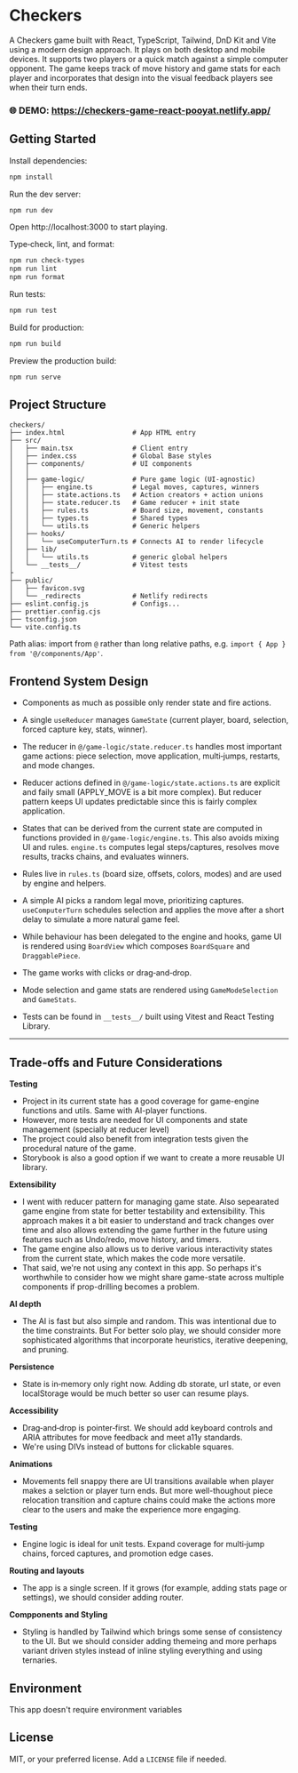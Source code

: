 # Checkers

A Checkers game built with React, TypeScript, Tailwind, DnD Kit and Vite using a modern design
approach. It plays on both desktop and mobile devices. It supports two players or a quick match
against a simple computer opponent. The game keeps track of move history and game stats for each
player and incorporates that design into the visual feedback players see when their turn ends.

### 🌐 DEMO: https://checkers-game-react-pooyat.netlify.app/

## Getting Started

Install dependencies:

```bash
npm install
```

Run the dev server:

```bash
npm run dev
```

Open http://localhost:3000 to start playing.

Type‑check, lint, and format:

```bash
npm run check-types
npm run lint
npm run format
```

Run tests:

```bash
npm run test
```

Build for production:

```bash
npm run build
```

Preview the production build:

```bash
npm run serve
```

## Project Structure

```
checkers/
├── index.html                 # App HTML entry
├── src/
│   ├── main.tsx               # Client entry
│   ├── index.css              # Global Base styles
│   ├── components/            # UI components
│   │
│   ├── game-logic/            # Pure game logic (UI‑agnostic)
│   │   ├── engine.ts          # Legal moves, captures, winners
│   │   ├── state.actions.ts   # Action creators + action unions
│   │   ├── state.reducer.ts   # Game reducer + init state
│   │   ├── rules.ts           # Board size, movement, constants
│   │   ├── types.ts           # Shared types
│   │   └── utils.ts           # Generic helpers
│   ├── hooks/
│   │   └── useComputerTurn.ts # Connects AI to render lifecycle
│   ├── lib/
│   │   └── utils.ts           # generic global helpers
│   └── __tests__/             # Vitest tests
├
├── public/
│   ├── favicon.svg
│   └── _redirects             # Netlify redirects
├── eslint.config.js           # Configs...
├── prettier.config.cjs
├── tsconfig.json
└── vite.config.ts
```

Path alias: import from `@` rather than long relative paths, e.g.
`import { App } from '@/components/App'`.

## Frontend System Design

- Components as much as possible only render state and fire actions.
- A single `useReducer` manages `GameState` (current player, board, selection, forced capture key,
  stats, winner).

- The reducer in `@/game-logic/state.reducer.ts` handles most important game actions: piece
  selection, move application, multi‑jumps, restarts, and mode changes.

- Reducer actions defined in `@/game-logic/state.actions.ts` are explicit and faily small
  (APPLY_MOVE is a bit more complex). But reducer pattern keeps UI updates predictable since this is
  fairly complex application.

- States that can be derived from the current state are computed in functions provided in
  `@/game-logic/engine.ts`. This also avoids mixing UI and rules. `engine.ts` computes legal
  steps/captures, resolves move results, tracks chains, and evaluates winners.

- Rules live in `rules.ts` (board size, offsets, colors, modes) and are used by engine and helpers.

- A simple AI picks a random legal move, prioritizing captures. `useComputerTurn` schedules
  selection and applies the move after a short delay to simulate a more natural game feel.

- While behaviour has been delegated to the engine and hooks, game UI is rendered using `BoardView`
  which composes `BoardSquare` and `DraggablePiece`.

- The game works with clicks or drag‑and‑drop.

- Mode selection and game stats are rendered using `GameModeSelection` and `GameStats`.

- Tests can be found in `__tests__/` built using Vitest and React Testing Library.

---

## Trade‑offs and Future Considerations

**Testing**

- Project in its current state has a good coverage for game-engine functions and utils. Same with
  AI-player functions.
- However, more tests are needed for UI components and state management (specially at reducer level)
- The project could also benefit from integration tests given the procedural nature of the game.
- Storybook is also a good option if we want to create a more reusable UI library.

**Extensibility**

- I went with reducer pattern for managing game state. Also sepearated game engine from state for
  better testability and extensibility. This approach makes it a bit easier to understand and track
  changes over time and also allows extending the game further in the future using features such as
  Undo/redo, move history, and timers.
- The game engine also allows us to derive various interactivity states from the current state,
  which makes the code more versatile.
- That said, we're not using any context in this app. So perhaps it's worthwhile to consider how we
  might share game-state across multiple components if prop-drilling becomes a problem.

**AI depth**

- The AI is fast but also simple and random. This was intentional due to the time constraints. But
  For better solo play, we should consider more sophisticated algorithms that incorporate
  heuristics, iterative deepening, and pruning.

**Persistence**

- State is in‑memory only right now. Adding db storate, url state, or even localStorage would be
  much better so user can resume plays.

**Accessibility**

- Drag‑and‑drop is pointer‑first. We should add keyboard controls and ARIA attributes for move
  feedback and meet a11y standards.
- We're using DIVs instead of buttons for clickable squares.

**Animations**

- Movements fell snappy there are UI transitions available when player makes a selction or player
  turn ends. But more well-thoughout piece relocation transition and capture chains could make the
  actions more clear to the users and make the experience more engaging.

**Testing**

- Engine logic is ideal for unit tests. Expand coverage for multi‑jump chains, forced captures, and
  promotion edge cases.

**Routing and layouts**

- The app is a single screen. If it grows (for example, adding stats page or settings), we should
  consider adding router.

**Compponents and Styling**

- Styling is handled by Tailwind which brings some sense of consistency to the UI. But we should
  consider adding themeing and more perhaps variant driven styles instead of inline styling
  everything and using ternaries.

## Environment

This app doesn't require environment variables

## License

MIT, or your preferred license. Add a `LICENSE` file if needed.
